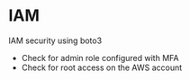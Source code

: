 # IAM 

IAM security using boto3 

- Check for admin role configured with MFA
- Check for root access on the AWS account 
